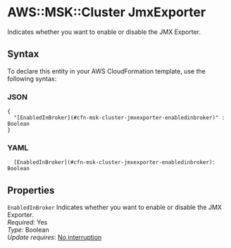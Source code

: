 # AWS::MSK::Cluster JmxExporter<a name="aws-properties-msk-cluster-jmxexporter"></a>

Indicates whether you want to enable or disable the JMX Exporter\.

## Syntax<a name="aws-properties-msk-cluster-jmxexporter-syntax"></a>

To declare this entity in your AWS CloudFormation template, use the following syntax:

### JSON<a name="aws-properties-msk-cluster-jmxexporter-syntax.json"></a>

```
{
  "[EnabledInBroker](#cfn-msk-cluster-jmxexporter-enabledinbroker)" : Boolean
}
```

### YAML<a name="aws-properties-msk-cluster-jmxexporter-syntax.yaml"></a>

```
  [EnabledInBroker](#cfn-msk-cluster-jmxexporter-enabledinbroker): Boolean
```

## Properties<a name="aws-properties-msk-cluster-jmxexporter-properties"></a>

`EnabledInBroker`  <a name="cfn-msk-cluster-jmxexporter-enabledinbroker"></a>
Indicates whether you want to enable or disable the JMX Exporter\.  
*Required*: Yes  
*Type*: Boolean  
*Update requires*: [No interruption](https://docs.aws.amazon.com/AWSCloudFormation/latest/UserGuide/using-cfn-updating-stacks-update-behaviors.html#update-no-interrupt)